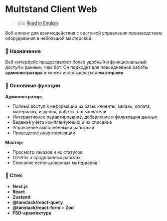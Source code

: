 # Multstand Client Web

> 🇬🇧 [Read in English](README.md)

Веб-клиент для взаимодействия с системой управления производством оборудования в небольшой мастерской.

### 🧩 Назначение

Веб-интерфейс предоставляет более удобный и функциональный доступ к данным, чем бот. Он подходит для повседневной работы **администратора** и может использоваться **мастерами**.

### 🔧 Основные функции

**Администратор:**
- Полный доступ к информации из базы: клиенты, заказы, оплата, материалы, изделия, работы, пользователи
- Интерактивное редактирование, добавление и фильтрация данных
- Ведение учёта комплектующих и их списание
- Управление выполненными работами
- Проведение инвентаризации

**Мастер:**
- Просмотр заказов и их статусов
- Отчёты о проделанных работах
- Списание использованных материалов

### 🧰 Стек

- **Next.js**
- **React**
- **Zustand**
- **@tanstack/react-query**
- **@tanstack/react-form + Zod**
- **FSD-архитектура**
